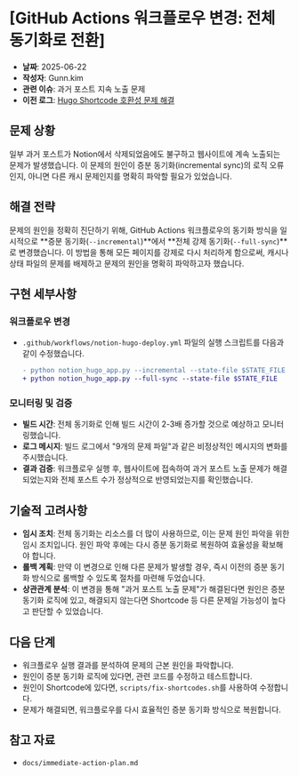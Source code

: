 # [GitHub Actions 워크플로우 변경: 전체 동기화로 전환]

- **날짜**: 2025-06-22
- **작성자**: Gunn.kim
- **관련 이슈**: 과거 포스트 지속 노출 문제
- **이전 로그**: [Hugo Shortcode 호환성 문제 해결](./2025-06-22-bug-fix-shortcode-compatibility.md)

## 문제 상황
일부 과거 포스트가 Notion에서 삭제되었음에도 불구하고 웹사이트에 계속 노출되는 문제가 발생했습니다. 이 문제의 원인이 증분 동기화(incremental sync)의 로직 오류인지, 아니면 다른 캐시 문제인지를 명확히 파악할 필요가 있었습니다.

## 해결 전략
문제의 원인을 정확히 진단하기 위해, GitHub Actions 워크플로우의 동기화 방식을 일시적으로 **증분 동기화(`--incremental`)**에서 **전체 강제 동기화(`--full-sync`)**로 변경했습니다. 이 방법을 통해 모든 페이지를 강제로 다시 처리하게 함으로써, 캐시나 상태 파일의 문제를 배제하고 문제의 원인을 명확히 파악하고자 했습니다.

## 구현 세부사항
### 워크플로우 변경
- `.github/workflows/notion-hugo-deploy.yml` 파일의 실행 스크립트를 다음과 같이 수정했습니다.
  ```diff
  - python notion_hugo_app.py --incremental --state-file $STATE_FILE
  + python notion_hugo_app.py --full-sync --state-file $STATE_FILE
  ```

### 모니터링 및 검증
- **빌드 시간**: 전체 동기화로 인해 빌드 시간이 2-3배 증가할 것으로 예상하고 모니터링했습니다.
- **로그 메시지**: 빌드 로그에서 "9개의 문제 파일"과 같은 비정상적인 메시지의 변화를 주시했습니다.
- **결과 검증**: 워크플로우 실행 후, 웹사이트에 접속하여 과거 포스트 노출 문제가 해결되었는지와 전체 포스트 수가 정상적으로 반영되었는지를 확인했습니다.

## 기술적 고려사항
- **임시 조치**: 전체 동기화는 리소스를 더 많이 사용하므로, 이는 문제 원인 파악을 위한 임시 조치입니다. 원인 파악 후에는 다시 증분 동기화로 복원하여 효율성을 확보해야 합니다.
- **롤백 계획**: 만약 이 변경으로 인해 다른 문제가 발생할 경우, 즉시 이전의 증분 동기화 방식으로 롤백할 수 있도록 절차를 마련해 두었습니다.
- **상관관계 분석**: 이 변경을 통해 "과거 포스트 노출 문제"가 해결된다면 원인은 증분 동기화 로직에 있고, 해결되지 않는다면 Shortcode 등 다른 문제일 가능성이 높다고 판단할 수 있었습니다.

## 다음 단계
- 워크플로우 실행 결과를 분석하여 문제의 근본 원인을 파악합니다.
- 원인이 증분 동기화 로직에 있다면, 관련 코드를 수정하고 테스트합니다.
- 원인이 Shortcode에 있다면, `scripts/fix-shortcodes.sh`를 사용하여 수정합니다.
- 문제가 해결되면, 워크플로우를 다시 효율적인 증분 동기화 방식으로 복원합니다.

## 참고 자료
- `docs/immediate-action-plan.md`
